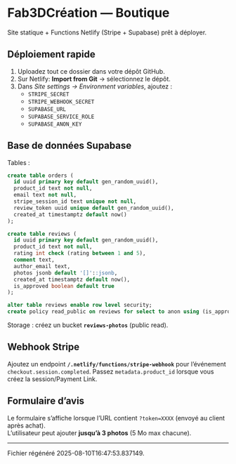 # Fab3DCréation — Boutique

Site statique + Functions Netlify (Stripe + Supabase) prêt à déployer.

## Déploiement rapide
1. Uploadez tout ce dossier dans votre dépôt GitHub.
2. Sur Netlify: **Import from Git** → sélectionnez le dépôt.
3. Dans *Site settings → Environment variables*, ajoutez :
   - `STRIPE_SECRET`
   - `STRIPE_WEBHOOK_SECRET`
   - `SUPABASE_URL`
   - `SUPABASE_SERVICE_ROLE`
   - `SUPABASE_ANON_KEY`

## Base de données Supabase
Tables :

```sql
create table orders (
  id uuid primary key default gen_random_uuid(),
  product_id text not null,
  email text not null,
  stripe_session_id text unique not null,
  review_token uuid unique default gen_random_uuid(),
  created_at timestamptz default now()
);

create table reviews (
  id uuid primary key default gen_random_uuid(),
  product_id text not null,
  rating int check (rating between 1 and 5),
  comment text,
  author_email text,
  photos jsonb default '[]'::jsonb,
  created_at timestamptz default now(),
  is_approved boolean default true
);

alter table reviews enable row level security;
create policy read_public on reviews for select to anon using (is_approved = true);
```

Storage : créez un bucket **`reviews-photos`** (public read).

## Webhook Stripe
Ajoutez un endpoint **`/.netlify/functions/stripe-webhook`** pour l’événement `checkout.session.completed`.
Passez `metadata.product_id` lorsque vous créez la session/Payment Link.

## Formulaire d’avis
Le formulaire s’affiche lorsque l’URL contient `?token=XXXX` (envoyé au client après achat).  
L’utilisateur peut ajouter **jusqu’à 3 photos** (5 Mo max chacune).

---
Fichier régénéré 2025-08-10T16:47:53.837149.
